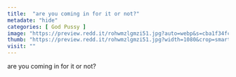 ```yaml
---
title:  "are you coming in for it or not?"
metadate: "hide"
categories: [ God Pussy ]
image: "https://preview.redd.it/rohwmzlgmzi51.jpg?auto=webp&s=cba1f34fc10d683b0f1976eb18462cc829dfc7ba"
thumb: "https://preview.redd.it/rohwmzlgmzi51.jpg?width=1080&crop=smart&auto=webp&s=37b15df819cc6de0860075af6c522c026e4bf24e"
visit: ""
---
```

are you coming in for it or not?
